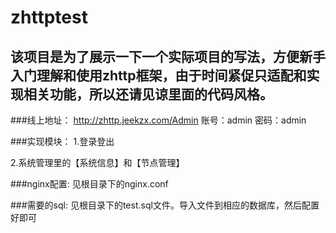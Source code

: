 # zhttptest

## 该项目是为了展示一下一个实际项目的写法，方便新手入门理解和使用zhttp框架，由于时间紧促只适配和实现相关功能，所以还请见谅里面的代码风格。

###线上地址：
http://zhttp.jeekzx.com/Admin
账号：admin
密码：admin

###实现模块：
1.登录登出

2.系统管理里的【系统信息】和【节点管理】

###nginx配置:
见根目录下的nginx.conf

###需要的sql:
见根目录下的test.sql文件。导入文件到相应的数据库，然后配置好即可

